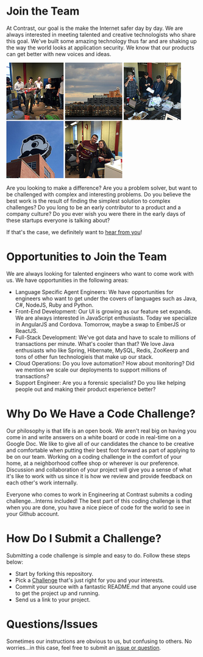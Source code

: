 # Join the Team
At Contrast, our goal is the make the Internet safer day by day. We are always interested in meeting talented and creative technologists who share this goal. We've built some amazing technology thus far and are shaking up the way the world looks at application security. We know that our products can get better with new voices and ideas.

<a href="party.jpg" title="We love to have fun as a team.">
<img src="party.jpg" alt="We love to have fun as a team."></a>
<a href="boh.jpg" title="The view of our office from the water.">
<img src="boh.jpg" alt="The view of our office from the water"></a>
<a href="halloween.jpg" title="We love to have fun as a team.">
<img src="halloween.jpg" alt="We love to have fun as a team."></a>
<a href="boh2.jpg" title="We love to have fun as a team.">
<img src="boh2.jpg" alt="We love to have fun as a team."></a>
<a href="shane.jpg" title="We love to have fun as a team.">
<img src="shane.jpg" alt="We love to have fun as a team."></a>

Are you looking to make a difference? Are you a problem solver, but want to be challenged with complex and interesting problems. Do you believe the best work is the result of finding the simplest solution to complex challenges? Do you long to be an early contributor to a product and a company culture? Do you ever wish you were there in the early days of these startups everyone is talking about?

If that's the case, we definitely want to [hear from you](https://www.contrastsecurity.com/careers)!

# Opportunities to Join the Team
We are always looking for talented engineers who want to come work with us. We have opportunities in the following areas:

* Language Specific Agent Engineers: We have opportunities for engineers who want to get under the covers of languages such as Java, C#, NodeJS, Ruby and Python. 
* Front-End Development: Our UI is growing as our feature set expands. We are always interested in JavaScript enthusiasts. Today we specialize in AngularJS and Cordova. Tomorrow, maybe a swap to EmberJS or ReactJS. 
* Full-Stack Development: We've got data and have to scale to millions of transactions per minute. What's cooler than that? We love Java enthusiasts who like Spring, Hibernate, MySQL, Redis, ZooKeerp and tons of other fun technologieis that make up our stack.
* Cloud Operations: Do you love automation? How about monitoring? Did we mention we scale our deployments to support millions of transactions?
* Support Engineer: Are you a forensic specialist? Do you like helping people out and making their product experience better?

# Why Do We Have a Code Challenge?
Our philosophy is that life is an open book. We aren't real big on having you come in and write answers on a white board or code in real-time on a Google Doc. We like to give all of our candidates the chance to be creative and comfortable when putting their best foot forward as part of applying to be on our team. Working on a coding challenge in the comfort of your home, at a neighborhood coffee shop or wherever is our preference. Discussion and collaboration of your project will give you a sense of what it's like to work with us since it is how we review and provide feedback on each other's work internally.

Everyone who comes to work in Engineering at Contrast submits a coding challenge...Interns included! The best part of this coding challenge is that when you are done, you have a nice piece of code for the world to see in your Github account.

# How Do I Submit a Challenge?
Submitting a code challenge is simple and easy to do. Follow these steps below:

* Start by forking this repository.
* Pick a [Challenge](challenges.md) that's just right for you and your interests.
* Commit your source with a fantastic README.md that anyone could use to get the project up and running.
* Send us a link to your project.

# Questions/Issues
Sometimes our instructions are obvious to us, but confusing to others. No worries...in this case, feel free to submit an [issue or question](https://github.com/Contrast-Security-OSS/join-the-team/issues).
